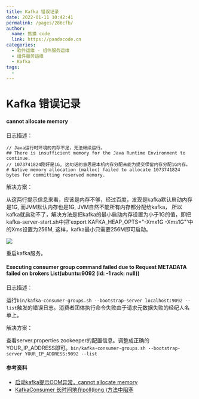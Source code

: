 ```yaml
---
title: Kafka 错误记录
date: 2022-01-11 10:42:41
permalink: /pages/286cfb/
author: 
  name: 熊猫 code
  link: https://pandacode.cn
categories: 
  - 软件运维 - 组件服务运维
  - 组件服务运维
  - Kafka
tags: 
  - 
---
```

# Kafka 错误记录

#### cannot allocate memory

日志描述：

```text
// Java运行时环境的内存不足，无法继续运行。
## There is insufficient memory for the Java Runtime Environment to continue.    
// 1073741824刚好是1G, 这句话的意思是本机内存分配未能为提交保留内存分配1G内存。
# Native memory allocation (malloc) failed to allocate 1073741824 bytes for committing reserved memory.
```

解决方案：

从这两行提示信息来看，应该是内存不够，经过百度，发现是kafka默认启动内存是1G, 而JVM默认内存也是1G, JVM自然不能所有内存都分配给kafka， 所以kafka就启动不了，解决方法是把kafka的最小启动内存设置为小于1G的值，即把kafka-server-start.sh中把'export KAFKA_HEAP_OPTS="-Xmx1G -Xms1G"'中的Xms设置为256M, 这样，kafka最小只需要256M即可启动。

<img src="https://file.pandacode.cn/blog/2022111104657.png"  />

重启kafka服务。

#### Executing consumer group command failed due to Request METADATA failed on brokers List(ubuntu:9092 (id: -1 rack: null))

日志描述：

运行`bin/kafka-consumer-groups.sh --bootstrap-server localhost:9092 --list`触发的错误日志。消费者团体执行命令失败由于请求元数据失败的经纪人名单上。

解决方案：

查看server.properties zookeeper的配置信息。调整成正确的YOUR_IP_ADDRESS即可。`bin/kafka-consumer-groups.sh --bootstrap-server YOUR_IP_ADDRESS:9092 --list`

#### 参考资料
- [启动kafka提示OOM异常，cannot allocate memory](https://www.cnblogs.com/hi3254014978/p/14092865.html)
- [KafkaConsumer 长时间地在poll(long )方法中阻塞](https://www.cnblogs.com/hapjin/p/7396063.html)